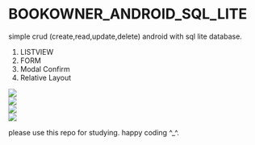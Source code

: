 # BOOKOWNER_ANDROID_SQL_LITE
simple crud (create,read,update,delete) android with sql lite database.

1. LISTVIEW
2. FORM
3. Modal Confirm
4. Relative Layout


<img src="http://imageshack.com/a/img540/5808/nUaECY.png"/>
<br/>
<img src="http://imageshack.com/a/img540/2015/42GnR2.png"/>
<br/>
<img src="http://imageshack.com/a/img661/8899/DpINfJ.png"/>
<br/>
<img src="http://imageshack.com/a/img901/1008/IXoXXK.png"/>
<br/>

please use this repo for studying.
happy coding ^_^.
